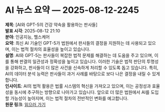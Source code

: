 # AI 뉴스 요약 — 2025-08-12-2245

**제목**: [AI와 GPT-5의 건강 약속을 활용하는 판사들]  
**발표 시각**: 2025-08-12 21:10  
**분야**: 인공지능, 헬스케어  
**요약**: 최신 AI 기술인 GPT-5가 법원에서 판사들의 결정을 지원하는 데 사용되고 있으며, 이는 법적 절차의 효율성을 높이고 있습니다.  
**설명**: AI와 GPT-5는 판사들이 복잡한 법적 문제를 해결하는 데 도움을 주고 있으며, 이를 통해 판결의 일관성과 정확성을 높이고 있습니다. 이러한 기술은 법적 판단의 투명성을 강화하고, 판사들이 더 많은 사건을 신속하게 처리할 수 있도록 돕고 있습니다. 특히, AI의 데이터 분석 능력은 판사들이 과거 사례를 바탕으로 보다 나은 결정을 내릴 수 있게 합니다.  
**인사이트**: AI의 법적 활용은 법률 시스템의 혁신을 가져오고 있으며, 이는 공정성과 효율성을 동시에 추구하는 방향으로 나아가고 있습니다. 앞으로 더 많은 법원에서 AI를 도입할 가능성이 높아지며, 이는 법적 절차의 전반적인 변화를 예고합니다.  
**원문 링크**: [읽으러 가기](https://www.technologyreview.com/2025/08/12/1121658/the-download-meet-the-judges-using-ai-and-gpt-5s-health-promises/)